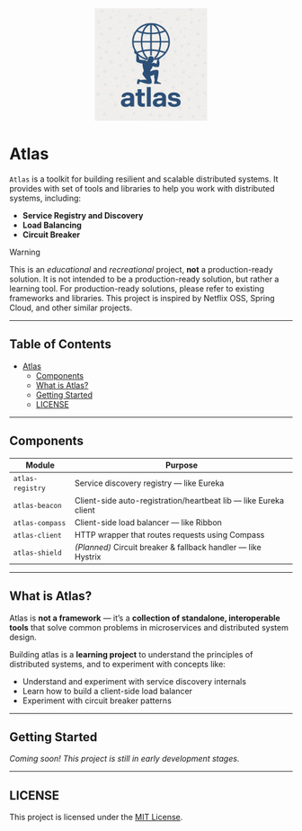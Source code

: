 <div align="center">
<img src="logo.png" height="200" width="200"/>
</div>

# Atlas

`Atlas` is a toolkit for building resilient and scalable distributed systems.
It provides with set of tools and libraries to help you work with distributed
systems, including:

- **Service Registry and Discovery**
- **Load Balancing**
- **Circuit Breaker**

> [!WARNING]
> This is an *educational* and *recreational* project, **not** a production-ready solution.
> It is not intended to be a production-ready solution, but rather a learning tool.
> For production-ready solutions, please refer to existing frameworks and libraries.
> This project is inspired by Netflix OSS, Spring Cloud, and other similar projects.
---

## Table of Contents

- [Atlas](#atlas)
    - [Components](#components)
    - [What is Atlas?](#what-is-atlas)
    - [Getting Started](#getting-started)
    - [LICENSE](#license)

---

## Components

| Module           | Purpose                                                          |
|------------------|------------------------------------------------------------------|
| `atlas-registry` | Service discovery registry — like Eureka                         |
| `atlas-beacon`   | Client-side auto-registration/heartbeat lib — like Eureka client |
| `atlas-compass`  | Client-side load balancer — like Ribbon                          |
| `atlas-client`   | HTTP wrapper that routes requests using Compass                  |
| `atlas-shield`   | *(Planned)* Circuit breaker & fallback handler — like Hystrix    |

---

## What is Atlas?

Atlas is **not a framework** — it’s a **collection of standalone, interoperable tools**
that solve common problems in microservices and distributed system design.

Building atlas is a **learning project** to understand the principles of distributed systems,
and to experiment with concepts like:

- Understand and experiment with service discovery internals
- Learn how to build a client-side load balancer
- Experiment with circuit breaker patterns

---

## Getting Started

*Coming soon! This project is still in early development stages.*

---

## LICENSE

This project is licensed under the [MIT License](LICENSE).